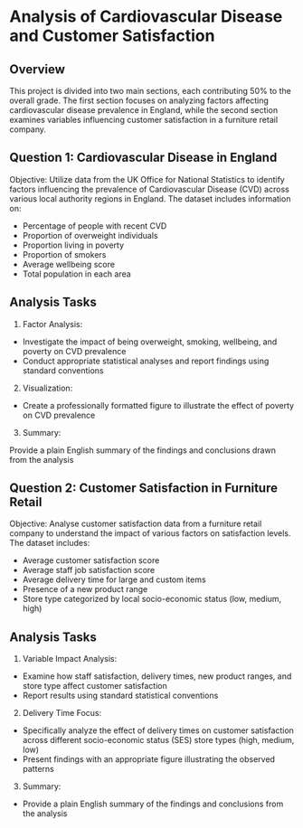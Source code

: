 # Analysis of Cardiovascular Disease and Customer Satisfaction

## Overview

This project is divided into two main sections, each contributing 50% to the overall grade. The first section focuses on analyzing factors affecting cardiovascular disease prevalence in England, while the second section examines variables influencing customer satisfaction in a furniture retail company.

## Question 1: Cardiovascular Disease in England

Objective:
Utilize data from the UK Office for National Statistics to identify factors influencing the prevalence of Cardiovascular Disease (CVD) across various local authority regions in England. The dataset includes information on:

- Percentage of people with recent CVD
- Proportion of overweight individuals
- Proportion living in poverty
- Proportion of smokers
- Average wellbeing score
- Total population in each area

## Analysis Tasks

1. Factor Analysis:

- Investigate the impact of being overweight, smoking, wellbeing, and poverty on CVD prevalence
- Conduct appropriate statistical analyses and report findings using standard conventions

2. Visualization:

- Create a professionally formatted figure to illustrate the effect of poverty on CVD prevalence

3. Summary:

Provide a plain English summary of the findings and conclusions drawn from the analysis

## Question 2: Customer Satisfaction in Furniture Retail

Objective:
Analyse customer satisfaction data from a furniture retail company to understand the impact of various factors on satisfaction levels. 
The dataset includes:

- Average customer satisfaction score
- Average staff job satisfaction score
- Average delivery time for large and custom items
- Presence of a new product range
- Store type categorized by local socio-economic status (low, medium, high)

## Analysis Tasks

1. Variable Impact Analysis:

- Examine how staff satisfaction, delivery times, new product ranges, and store type affect customer satisfaction
- Report results using standard statistical conventions

2. Delivery Time Focus:

- Specifically analyze the effect of delivery times on customer satisfaction across different socio-economic status (SES) store types (high, medium, low)
- Present findings with an appropriate figure illustrating the observed patterns

3. Summary:

- Provide a plain English summary of the findings and conclusions from the analysis
